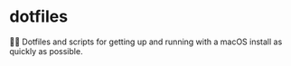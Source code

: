 # dotfiles
👨‍💻 Dotfiles and scripts for getting up and running with a macOS install as quickly as possible.
